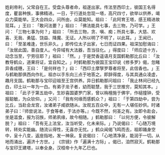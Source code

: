 姓刹帝利，父常自在王。受盘头尊者命，祖遂出家。传法至西印土，彼国王名得度，瞿昙种族，事佛精进。一日，于行道处忽现一塔，高尺四寸，欲举以供养，竭众力莫能举。王大会四众，问所由，众莫能知。祖曰：​「此阿育王塔，感王精进故现耳。​」王曰：​「敢问法要？​」祖曰：​「佛法能具七事，去三物，乃可学。​」王问：​「三物七事为何？​」祖曰：​「所去三物，贪、嗔、痴；所具七事，大慈、欢喜、无我、勇猛、饶益、降魔、无证。人所以明了不明了，以此耳。​」王闻已，曰：​「至圣难逢，世乐非久。​」即传位太子出家，七日而证四果。祖深加慰诲曰：​「汝居此国，善自度人。今异域有大法器，吾当往化。​」得度曰：​「师应迹十方，动念当至，宁劳往耶？​」祖曰：​「然。​」于是焚香遥语月支国鹤勒那比丘曰：​「汝教导鹤众，道果将证，宜自知之。​」时鹤勒那为彼国王宝印说《修多罗》偈，忽睹异香成穗，王曰：​「是何祥也？​」曰：​「西印土摩孥罗尊者将至，此信香也。​」王与鹤勒那俱西向作礼，祖亦以手东向三点于地答之。即辞得度，与其具通众凌虚，趣月支国。鹤勒那与宝印迎祖至王宫供养。异日鹤勒那问祖曰：​「我止林间已经九白，印土以一年为一白。有弟子龙子者，幼而聪慧，我于三世推穷，莫知其本。​」祖曰：​「此子于第五劫中，生妙喜国婆罗门家，曾以栴檀施于佛宇，作槌撞钟，受报聪敏，为众钦仰。​」又问：​「我有何缘而感鹤众？​」祖曰：​「于第四劫中，尝为比丘，当赴会龙宫，汝诸弟子咸欲随从。汝观五百众中，无有一人堪任妙供。时诸弟子曰：『师尝说法，于食等者，于法亦等。』今既不然，何圣之有。汝即令赴会，坐是滥食，报为羽族，师弟夙缘，故今相随。​」鹤勒那曰：​「以何方便，令彼解脱？​」祖曰：​「吾有无上法宝，汝当听受，化未来际。​」乃说偈曰：​「心随万境转，转处实能幽。随流认得性，无喜亦无忧。​」鹤众闻偈飞鸣而去，祖即踊身空中，呈十八变，返座指地，发一神泉。复说偈曰：​「心地清净泉，能润于一切。从地而涌出，遍济十方世。​」​《宗镜》作「遍满十方际」​。偈已，洎然寂灭。鹤勒那与宝印王建塔，以奉全身。汉桓帝十九年乙巳也。